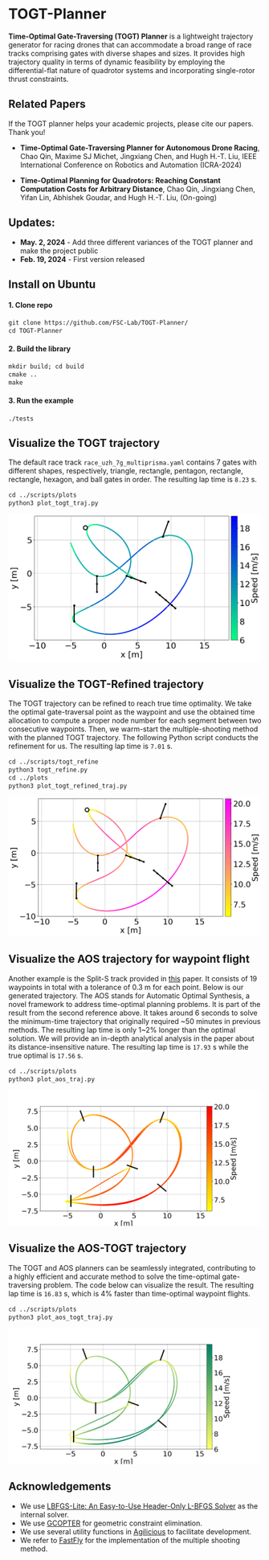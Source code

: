 # TOGT-Planner

**Time-Optimal Gate-Traversing (TOGT) Planner** is a lightweight trajectory generator for racing drones that can accommodate a broad range of race tracks comprising gates with diverse shapes and sizes. It provides high trajectory quality in terms of dynamic feasibility by employing the differential-flat nature of quadrotor systems and incorporating single-rotor thrust constraints.

## Related Papers

If the TOGT planner helps your academic projects, please cite our papers. Thank you!

- **Time-Optimal Gate-Traversing Planner for Autonomous Drone Racing**, Chao Qin, Maxime SJ Michet, Jingxiang Chen, and Hugh H.-T. Liu,  IEEE International Conference on Robotics and Automation (ICRA-2024)

- **Time-Optimal Planning for Quadrotors: Reaching Constant Computation Costs for Arbitrary Distance**, Chao Qin, Jingxiang Chen, Yifan Lin, Abhishek Goudar, and Hugh H.-T. Liu, (On-going)

## Updates:

- **May. 2, 2024** - Add three different variances of the TOGT planner and make the project public
- **Feb. 19, 2024** - First version released

## Install on Ubuntu

#### 1. Clone repo

```
git clone https://github.com/FSC-Lab/TOGT-Planner/
cd TOGT-Planner
```

#### 2. Build the library

```
mkdir build; cd build
cmake ..
make
```

#### 3. Run the example

```
./tests
```

## Visualize the TOGT trajectory
The default race track `race_uzh_7g_multiprisma.yaml` contains 7 gates with different shapes, respectively, triangle, rectangle, pentagon, rectangle, rectangle, hexagon, and ball gates in order. The resulting lap time is `8.23` s.
```
cd ../scripts/plots
python3 plot_togt_traj.py
```

![Alt Text](documents/images/togt_traj.png)

## Visualize the TOGT-Refined trajectory
The TOGT trajectory can be refined to reach true time optimality. We take the optimal gate-traversal point as the waypoint and use the obtained time allocation to compute a proper node number for each segment between two consecutive waypoints. Then, we warm-start the multiple-shooting method with the planned TOGT trajectory. The following Python script conducts the refinement for us. The resulting lap time is `7.01` s.
```
cd ../scripts/togt_refine
python3 togt_refine.py
cd ../plots
python3 plot_togt_refined_traj.py
```
![Alt Text](documents/images/fig_togt_refined_traj.png)

## Visualize the AOS trajectory for waypoint flight

Another example is the Split-S track provided in [this](https://www.science.org/doi/full/10.1126/scirobotics.abh1221) paper. It consists of 19 waypoints in total with a tolerance of 0.3 m for each point. Below is our generated trajectory. The AOS stands for Automatic Optimal Synthesis, a novel framework to address time-optimal planning problems. It is part of the result from the second reference above. It takes around 6 seconds to solve the minimum-time trajectory that originally required \~50 minutes in previous methods. The resulting lap time is only 1\~2% longer than the optimal solution. We will provide an in-depth analytical analysis in the paper about its distance-insensitive nature. The resulting lap time is `17.93` s while the true optimal is `17.56` s.


```
cd ../scripts/plots
python3 plot_aos_traj.py
```
![Alt Text](documents/images/fig_aos_traj.png)

## Visualize the AOS-TOGT trajectory

The TOGT and AOS planners can be seamlessly integrated, contributing to a highly efficient and accurate method to solve the time-optimal gate-traversing problem. The code below can visualize the result. The resulting lap time is `16.83` s, which is 4% faster than time-optimal waypoint flights.

```
cd ../scripts/plots
python3 plot_aos_togt_traj.py
```

![Alt Text](documents/images/fig_aos_togt_traj.png)

## Acknowledgements

- We use [LBFGS-Lite: An Easy-to-Use Header-Only L-BFGS Solver](https://github.com/ZJU-FAST-Lab/LBFGS-Lite) as the internal solver.
- We use [GCOPTER](https://github.com/ZJU-FAST-Lab/GCOPTER) for geometric constraint elimination.
- We use several utility functions in [Agilicious](https://github.com/uzh-rpg/agilicious) to facilitate development.
- We refer to [FastFly](https://github.com/BIT-KAUIS/Fast-fly) for the implementation of the multiple shooting method.


